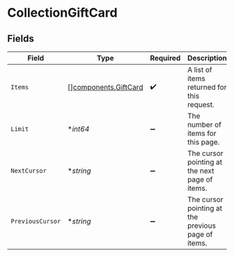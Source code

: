 # CollectionGiftCard


## Fields

| Field                                                        | Type                                                         | Required                                                     | Description                                                  | Example                                                      |
| ------------------------------------------------------------ | ------------------------------------------------------------ | ------------------------------------------------------------ | ------------------------------------------------------------ | ------------------------------------------------------------ |
| `Items`                                                      | [][components.GiftCard](../../models/components/giftcard.md) | :heavy_check_mark:                                           | A list of items returned for this request.                   |                                                              |
| `Limit`                                                      | **int64*                                                     | :heavy_minus_sign:                                           | The number of items for this page.                           | 20                                                           |
| `NextCursor`                                                 | **string*                                                    | :heavy_minus_sign:                                           | The cursor pointing at the next page of items.               | ZXhhbXBsZTE                                                  |
| `PreviousCursor`                                             | **string*                                                    | :heavy_minus_sign:                                           | The cursor pointing at the previous page of items.           | Xkjss7asS                                                    |
